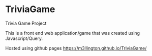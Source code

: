 # TriviaGame
Trivia Game Project

This is a front end web application/game that was created using Javascript/Query.

Hosted using github pages https://m3llington.github.io/TriviaGame/

